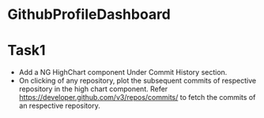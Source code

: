 # GithubProfileDashboard

# Task1
- Add a  NG HighChart component Under Commit History section.
- On clicking of any repository, plot the subsequent commits of respective repository in the high chart component.
Refer https://developer.github.com/v3/repos/commits/ to fetch the commits of an respective repository.
